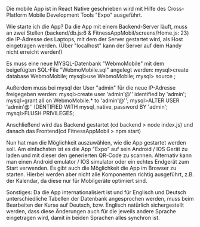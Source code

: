 Die mobile App ist in React Native geschrieben wird mit Hilfe des Cross-Platform Mobile Development Tools "Expo" ausgeführt.

Wie starte ich die App?
Da die App mit einem Backend-Server läuft, muss an zwei Stellen (backend/db.js:6 & FitnessAppMobil/screens/Home.js: 23) die IP-Adresse des Laptops, mit dem der Server gestartet wird, als Host eingetragen werden. (Über "localhost" kann der Server auf dem Handy nicht erreicht werden!)

Es muss eine neue MYSQL-Datenbank "WebmoMobile" mit dem beigefügten SQL-File "WebmoMobile.sql" angelegt werden:
mysql>create database WebmoMobile;
mysql>use WebmoMobile;
mysql> source <path to the sqlfile>;

Außerdem muss bei mysql der User "admin" für die neue IP-Adresse freigegeben werden:
mysql>create user 'admin'@'<individuelle IP-Adresse>' identified by 'admin';
mysql>grant all on WebmoMobile.\* to 'admin'@'<individuelle IP-Adresse>';
mysql>ALTER USER 'admin'@'<individuelle IP-Adresse>' IDENTIFIED WITH mysql_native_password BY 'admin';
mysql>FLUSH PRIVILEGES;

Anschließend wird das Backend gestartet (cd backend > node index.js) und danach das Frontend(cd FitnessAppMobil > npm start)

Nun hat man die Möglichkeit auszuwählen, wie die App gestartet werden soll. Am einfachsten ist es die App "Expo" auf sein Android / IOS Gerät zu laden und mit dieser den generierten QR-Code zu scannen. Alternativ kann man einen Android emulator / IOS simulator oder ein echtes Endgerät zum Start verwenden. Es gibt auch die Möglichkeit die App im Browser zu starten. Hierbei werden aber nicht alle Komponenten richtig ausgeführt, z.B. der Kalendar, da diese nur für Mobilgeräte optimiert sind.

Sonstiges:
Da die App internationalisiert ist und für Englisch und Deutsch unterschiedliche Tabellen der Datenbank angesprochen werden, muss beim Bearbeiten der Kurse auf Deutsch, bzw. Englisch natürlich sichergestellt werden, dass diese Änderungen auch für die jeweils andere Sprache eingetragen wird, damit in beiden Sprachen alles synchron ist.
